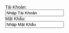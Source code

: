 <DOCTYPE html>
<html lang="en">
<head>

<title>Top Truyện </title>
  <meta charset="UTF=8">
  <meta name="viewport" content="width=device-width", initial-scale=1.0">                                            
   <form>
  <label for="tk">Tài Khoản:</label><br>
  <input type="text" id="tk" name="tk" value="Nhập Tài Khoản"><br>
  <label for="mk">Mật Khẩu:</label><br>
  <input type="text" id="mk" name="mk" value="Nhập Mật Khẩu">
</form>
<body style="margin: 0;font-family: Arial;">
    <div style="text-align:right;">                                           
 <style>
    header {
        background-color: hsl(225, 57%, 23%);
        height: 20vh;
    }
    section {
        text-align: center;
        background-color: hsl(200, 57%, 23%);
        height: 70vh;
    }
    footer {
        background-color: hsl(175, 57%, 23%);
        height: 20vh;
    }
    .flex-box {
        display: flex;
        flex-direction: column;
    }
    .mag {
        margin-top: 50px;
        margin-left: 100px;
    }
   img {                                
  position: absolute;
	top:330px;
	left: 120px;	
	  }
   
    </style>
    </head>                               
    <body style="margin: 0;font-family: Arial;">                                       
   <header>
    <div class="flex-box">                                           
    <div class="mag">
    <img src="text123.jpg" alt="text" width="10%"> 
<br />
    <h3 align="center">
      &nbsp; &nbsp; &nbsp; &nbsp; &nbsp; &nbsp; &nbsp; &nbsp; &nbsp; &nbsp; &nbsp; &nbsp;
       &nbsp; &nbsp;
      <font face="cinzel" size="4">
       <a href="DS/onepiece.html" target="_blank" style="color:#F5E70A;">Onepiece</a> &nbsp; &nbsp; &nbsp; &nbsp; &nbsp; &nbsp;
       <a href="DS/naruto.html" target="_blank" style="color:#F5E70A;">Naruto</a> &nbsp; &nbsp; &nbsp; &nbsp; &nbsp; &nbsp;  
       <a href="DS/dragonball.html" target="_blank" style="color:#F5E70A;">Dragon Ball</a>&nbsp; &nbsp; &nbsp; &nbsp; &nbsp; &nbsp;
       <a href="DS/conan.html" target="_blank" style="color:#F5E70A;">Conan</a>&nbsp; &nbsp; &nbsp; &nbsp; &nbsp; &nbsp;  
       <a href="DS/bleach.html" target="_blank" style="color:#F5E70A;">Bleach</a>&nbsp; &nbsp; &nbsp; &nbsp; &nbsp; &nbsp; 
       <a href="DS/doraemon.html" target="_blank" style="color:#F5E70A;">Doraemon</a>
      </font>
    </div>
    </header>                                                                    
    </h3>
    <br /><br /><br /><br /><br /><br /><br /><br /><br /><br /><br /><br />
    <h1 align="center">
      <font face="Lato" color="#380B61" size="7">
         Top những truyện tranh hay nhất Nhật Bản trong quá khứ bạn trẻ
      </font>
    </h1>
    <h3 align="center">
      <font face="Lato" color="#FF0040" size="5">
        ĐƯỢC THỰC HIỆN BỞI : TRẦN ĐỨC TÙNG
 <section>
    <h1 style="font-size: 50px;color: white;margin-bottom: 30px;margin-top: 80px;">Nhập vào tìm kiếm</h1>
    <h3 style="margin-bottom: 30px;">Tìm kiếm.</h3>
    <form class="example" action="" style="margin:auto;max-width:300px;">
        <input type="text" placeholder="Search.." name="search">
        <button type="submit"><i class="fa fa-search"></i></button>
    </form>
                                                   
    </section>                                           
</body>
</html>
